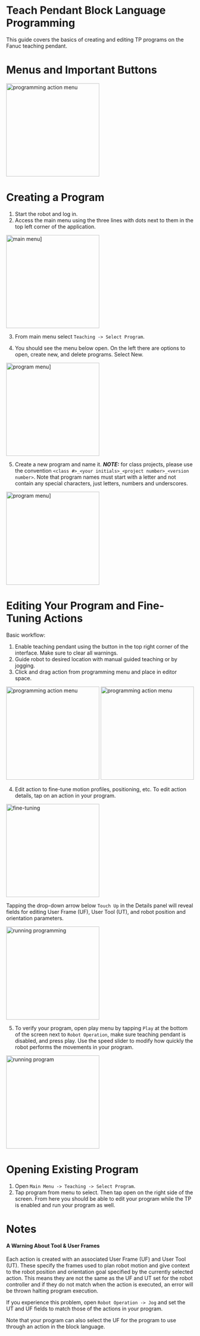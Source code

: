 # Teach Pendant Block Language Programming 

This guide covers the basics of creating and editing TP programs on the Fanuc teaching pendant.

# Menus and Important Buttons

<img src="images/tp_programing/menus_highlighted.jpg" alt="programming action menu" style="width:250px">


# Creating a Program

1. Start the robot and log in.
2. Access the main menu using the three lines with dots next to them in the top left corner of the application.

<img src="images/tp_programing/20230829_132735.jpg" alt="main menu]" style="width: 250px">

3. From main menu select `Teaching -> Select Program`.

4. You should see the menu below open. On the left there are options to open, create new, and delete programs. Select New.

<img src="images/tp_programing/20230829_132741.jpg" alt="program menu]" style="width: 250px">

5. Create a new program and name it. _**NOTE:**_ for class projects, please use the convention `<class #>_<your initials>_<project number>_<version number>`. Note that program names must start with a letter and not contain any special characters, just letters, numbers and underscores.

<img src="images/tp_programing/20230829_132755.jpg" alt="program menu]" style="width: 250px">


# Editing Your Program and Fine-Tuning Actions

Basic workflow:

1. Enable teaching pendant using the button in the top right corner of the interface. Make sure to clear all warnings.
2. Guide robot to desired location with manual guided teaching or by jogging.
3. Click and drag action from programming menu and place in editor space.

<img src="images/tp_programing/20230829_133023.jpg" alt="programming action menu" style="width:250px">


<img src="images/tp_programing/20230829_140507.jpg" alt="programming action menu" style="width:250px">

4. Edit action to fine-tune motion profiles, positioning, etc. To edit action details, tap on an action in your program. 

<img src="images/tp_programing/20230829_140517.jpg" alt="fine-tuning" style="width:250px">

Tapping the drop-down arrow below `Touch Up` in the Details panel will reveal fields for editing User Frame (UF), User Tool (UT), and robot position and orientation parameters.

<img src="images/tp_programing/20230829_140548.jpg" alt="running programming" style="width:250px">


5. To verify your program, open play menu by tapping `Play` at the bottom of the screen next to `Robot Operation`, make sure teaching pendant is disabled, and press play. Use the speed slider to modify how quickly the robot performs the movements in your program. 

<img src="images/tp_programing/20230829_144759.jpg" alt="running program" style="width: 250px">


# Opening Existing Program

1. Open `Main Menu -> Teaching -> Select Program`.
2. Tap program from menu to select. Then tap open on the right side of the screen. From here you should be able to edit your program while the TP is enabled and run your program as well.


# Notes

#### A Warning About Tool & User Frames

Each action is created with an associated User Frame (UF) and User Tool (UT). These specify the frames used to plan robot motion and give context to the robot position and orientation goal specified by the currently selected action. This means they are not the same as the UF and UT set for the robot controller and if they do not match when the action is executed, an error will be thrown halting program execution.

If you experience this problem, open `Robot Operation -> Jog` and set the UT and UF fields to match those of the actions in your program.

Note that your program can also select the UF for the program to use through an action in the block language.
